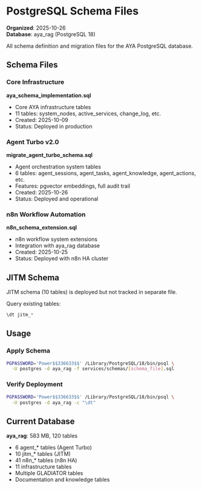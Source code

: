 # PostgreSQL Schema Files
**Organized**: 2025-10-26  
**Database**: aya_rag (PostgreSQL 18)

All schema definition and migration files for the AYA PostgreSQL database.

## Schema Files

### Core Infrastructure
**aya_schema_implementation.sql**
- Core AYA infrastructure tables
- 11 tables: system_nodes, active_services, change_log, etc.
- Created: 2025-10-09
- Status: Deployed in production

### Agent Turbo v2.0
**migrate_agent_turbo_schema.sql**
- Agent orchestration system tables  
- 6 tables: agent_sessions, agent_tasks, agent_knowledge, agent_actions, etc.
- Features: pgvector embeddings, full audit trail
- Created: 2025-10-26
- Status: Deployed and operational

### n8n Workflow Automation
**n8n_schema_extension.sql**
- n8n workflow system extensions
- Integration with aya_rag database
- Created: 2025-10-25
- Status: Deployed with n8n HA cluster

## JITM Schema

JITM schema (10 tables) is deployed but not tracked in separate file.

Query existing tables:
```sql
\dt jitm_*
```

## Usage

### Apply Schema
```bash
PGPASSWORD='Power$$336633$$' /Library/PostgreSQL/18/bin/psql \
  -U postgres -d aya_rag -f services/schemas/[schema_file].sql
```

### Verify Deployment
```bash
PGPASSWORD='Power$$336633$$' /Library/PostgreSQL/18/bin/psql \
  -U postgres -d aya_rag -c "\dt"
```

## Current Database

**aya_rag**: 583 MB, 120 tables
- 6 agent_* tables (Agent Turbo)
- 10 jitm_* tables (JITM)
- 41 n8n_* tables (n8n HA)
- 11 infrastructure tables
- Multiple GLADIATOR tables
- Documentation and knowledge tables

